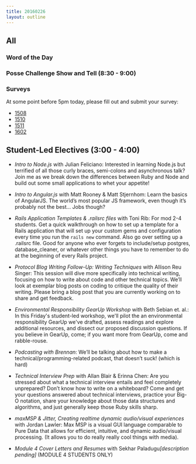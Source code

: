 ```yaml
---
title: 20160226
layout: outline
---
```


## All

### Word of the Day


### Posse Challenge Show and Tell (8:30 - 9:00)

### Surveys

At some point before 5pm today, please fill out and submit your survey:

* [1508]()
* [1510]()
* [1511](https://docs.google.com/forms/d/19k8QgkXQQkmBW-XHU7XzvI7yRK_UYCnhhdLcEn-nLkQ/viewform)
* [1602](https://docs.google.com/forms/d/1qPWgx7FmKS-OM3wL-C_2G-2iMadOSnTCNoDQf10Xq90/viewform)


## Student-Led Electives (3:00 - 4:00)

* ​*Intro to Node.js*​ with Julian Feliciano: Interested in learning Node.js but terrified of all those curly braces, semi-colons and asynchronous talk? Join me as we break down the differences between Ruby and Node and build out some small applications to whet your appetite!

* ​*Intro to Angular.js*​ with Matt Rooney & Matt Stjernhom: Learn the basics of AngularJS. The world’s most popular JS framework, even though it’s probably not the best... Jobs though?

* ​*Rails Application Templates & .railsrc files*​ with Toni Rib: For mod 2-4 students. Get a quick walkthrough on how to set up a template for a Rails application that will set up your custom gems and configuration every time you run the `rails new` command. Also go over setting up a .railsrc file. Good for anyone who ever forgets to include/setup postgres, database_cleaner, or whatever other things you have to remember to do at the beginning of every Rails project.

* ​*Protocol Blog Writing Follow-Up: Writing Techniques*​ with Allison Reu Singer: This session will dive more specifically into technical writing, focusing on how to write about code and other technical topics. We’ll look at exemplar blog posts on coding to critique the quality of their writing. Please bring a blog post that you are currently working on to share and get feedback.

* ​*Environmental Responsibility GearUp Workshop*​ with Beth Sebian et. al.: In this Friday's student-led workshop, we'll pilot the an environmental responsibility GearUp we've drafted, assess readings and explore additional resources, and dissect our proposed discussion questions. If you believe in GearUp, come; if you want more from GearUp, come and rabble-rouse.

* ​*Podcasting with Brennan*​:  We’ll be talking about how to make a technical/programming-related podcast, that doesn’t suck! (which is hard)

* ​*Technical Interview Prep*​ with Allan Blair & Erinna Chen: Are you stressed about what a technical interview entails and feel completely unprepared? Don’t know how to write on a whiteboard? Come and get your questions answered about technical interviews, practice your Big-O notation, share your knowledge about those data structures and algorithms, and just generally keep those Ruby skills sharp.

* ​*maxMSP & Jitter, Creating realtime dynamic audio/visual experiences*​ with Jordan Lawler: Max MSP is a visual GUI language comparable to Pure Data that allows for efficient,  intuitive, and dynamic audio/visual processing. (It allows you to do really really cool things with media).

* ​*Module 4 Cover Letters and Resumes*​ with Sekhar Paladugu ​_[description pending]_​ (MODULE 4 STUDENTS ONLY)
